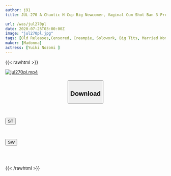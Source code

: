 ```yaml
---
author: j91
title: JUL-270 A Chaotic H Cup Big Newcomer, Vaginal Cum Shot Ban 3 Production! ! After Having Sex With My Husband, I'm Always Being Vaginal Cum Shot By My Father-in-law... Yuki Nozomi

url: /was/jul270pl
date: 2020-07-25T03:00:00Z
image: "jul270pl.jpg"
tags: [Old Releases,Censored, Creampie, Solowork, Big Tits, Married Woman, Affair, Mature Woman, Digital Mosaic	]
maker: [Madonna]
actress: [Yuiki Nozomi ]
---
```



{{< rawhtml >}}

<div class="video" data-videoid="g1AA2lRb9BfqWZl">
    <a href="javascript:;">
        <img src="/was/jul270pl/jul270pl.jpg" width="WIDTH" height="HEIGHT" alt="jul270pl.mp4" loading="lazy">
    </a>
</div>

<script type="text/javascript" src="https://j91.asia/asset/on-demand-st.js"></script>

<br>
  <link rel="stylesheet" href="https://j91.asia/asset/bs5.css">
  
  <center>
  <button class="btn btn-primary" type="button" data-bs-toggle="collapse" data-bs-target=".multi-collapse" aria-expanded="false" aria-controls="multiCollapseExample1 multiCollapseExample2"><h2>Download</h2></button></center>
</p>
<div class="row">
  <div class="col">
    <div class="collapse multi-collapse" id="multiCollapseExample1">
      <div class="card card-body">
	      	      <br>
<div class="buttons">  
<p><a href="https://streamtape.to/v/g1AA2lRb9BfqWZl" target="_blank"><button class="btn-hover color-3"><i class="fa fa-download"></i> ST</button></a></p></div>
    </div>
  </div>
</div>
  <div class="col">
    <div class="collapse multi-collapse" id="multiCollapseExample2">
      <div class="card card-body">
	      <br>
<div class="buttons">
<p><a href="https://cdnwish.com/7bq6ajp9chyl" target="_blank"><button class="btn-hover color-2"><i class="fa fa-download"></i> SW</button></a></p></div>
<br><br>
      </div>
    </div>
  </div>
</div>

{{< /rawhtml >}}